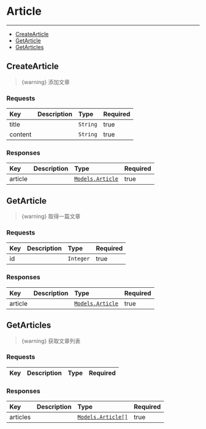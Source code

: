 # Article

---

  - [CreateArticle](#CreateArticle)
  - [GetArticle](#GetArticle)
  - [GetArticles](#GetArticles)

<a name="CreateArticle"></a>
## CreateArticle

> {warning} 添加文章

### Requests
|Key|Description|Type|Required|
|:-|:-|:-|:-|
|title | |`String`|true|
|content | |`String`|true|

### Responses
|Key|Description|Type|Required|
|:-|:-|:-|:-|
|article | |[`Models.Article`](/docs/{{version}}/generated/models#Article)|true|

<a name="GetArticle"></a>
## GetArticle

> {warning} 取得一篇文章

### Requests
|Key|Description|Type|Required|
|:-|:-|:-|:-|
|id | |`Integer`|true|

### Responses
|Key|Description|Type|Required|
|:-|:-|:-|:-|
|article | |[`Models.Article`](/docs/{{version}}/generated/models#Article)|true|

<a name="GetArticles"></a>
## GetArticles

> {warning} 获取文章列表

### Requests
|Key|Description|Type|Required|
|:-|:-|:-|:-|

### Responses
|Key|Description|Type|Required|
|:-|:-|:-|:-|
|articles | |[`Models.Article[]`](/docs/{{version}}/generated/models#Article)|true|

